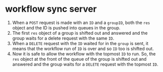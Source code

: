 # workflow sync server

1. When a `POST` request is made with an `ID` and a `groupID`, both the `res` object and the ID is pushed into queues in the group.
2. The first `res` object of a group is shifted out and answered and the group waits for a delete request with the same `ID`.
3. When a `DELETE` request with the `ID` waited for in the `group` is sent, it means that the workflow run of `ID` is over and so `ID` too is shifted out.
4. Now it is safe to allow the workflow with the topmost `ID` to run. So, the `res` object at the front of the queue of the group is shifted out and answered and the group waits for a `DELETE` request with the topmost `ID`.
